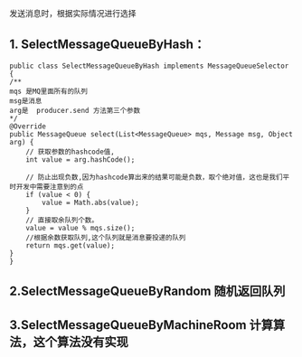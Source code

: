  发送消息时，根据实际情况进行选择
 
## 1. SelectMessageQueueByHash：

    public class SelectMessageQueueByHash implements MessageQueueSelector {
    /**
    mqs 是MQ里面所有的队列
    msg是消息
    arg是  producer.send 方法第三个参数
    */
    @Override
    public MessageQueue select(List<MessageQueue> mqs, Message msg, Object arg) {
        // 获取参数的hashcode值, 
        int value = arg.hashCode();
        
        // 防止出现负数,因为hashcode算出来的结果可能是负数，取个绝对值，这也是我们平时开发中需要注意到的点
        if (value < 0) {
            value = Math.abs(value);
        }
        // 直接取余队列个数。
        value = value % mqs.size();
        //根据余数获取队列,这个队列就是消息要投递的队列
        return mqs.get(value);
    }
    }

## 2.SelectMessageQueueByRandom 随机返回队列

## 3.SelectMessageQueueByMachineRoom 计算算法，这个算法没有实现

